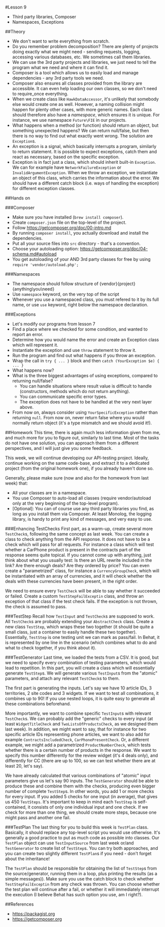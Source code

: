 #Lesson 9

- Third party libraries, Composer
- Namespaces, Exceptions

##Theory
 - We don't want to write everything from scratch.
 - Do you remember problem decomposition? There are plenty of projects doing exactly what we might need - sending requests, logging, accessing various databases, etc. We sometimes call them libraries.
 - We can use the 3rd party projects and libraries, we just need to tell the program what we need and where it can find it.
 - Composer is a tool which allows us to easily load and manage dependencies - any 3rd party tools we need.
 - Composer also ensures all classes provided from the library are accessible. It can even help loading our own classes, so we don't need to require_once everything.
 - When we create class like `HawkDataAccessor`, it's unlikely that somebody else would create one as well. However, a naming collision might happen for plenty other cases, with more generic names. Each class should therefore also have a *namespace*, which ensures it is unique. For instance, we use namespace `Future\FIE` in our projects.
 - What happens when a method (or function) should return an object, but something unexpected happens? We can return null/false, but then there is no way to find out what exactly went wrong. The solution are `Exception`s.
 - An exception is a signal, which basically interrupts a program, similarly to return statement. It is possible to expect exceptions, catch them and react as necessary, based on the specific exception.
 - Exception is in fact just a class, which should inherit built-in `Exception`. We can for example have `NetworkFailureException` or `InvalidArgumentException`. When we throw an exception, we instantiate an object of this class, which carries the information about the error. We should have a different catch block (i.e. ways of handling the exception) for different exception classes.

##Hands on

###Composer
 - Make sure you have installed (`brew install composer`).
 - Create `composer.json` file on the top-level of the project.
 - Follow https://getcomposer.org/doc/00-intro.md
 - By running `composer install`, you actually download and install the dependencies.
 - Put all your source files into `src` directory - that's a convention.
 - Choose your autoloading option: https://getcomposer.org/doc/04-schema.md#autoload
 - You get autoloading of your AND 3rd party classes for free by using `require 'vendor/autoload.php';`

###Namespaces
 - The namespace should follow structure of {vendor}\{project}\{anything\you\need}
 - Use `namespace` keyword, on the very top of the script
 - Whenever you use a namespaced class, you must refered to it by its full name, or use `use` keyword, right below the namespace declaration.

###Exceptions
 - Let's modify our programs from lesson 7
 - Find a place where we checked for some condition, and wanted to report an error.
 - Determine how you would name the error and create an Exception class which will represent it.
 - Instantiate the exception and use `throw` statement to throw it.
 - Run the program and find out what happens if you throw an exception.
 - Wrap the call in `try { ... }` block and then `catch (YourException $e) { ... }`
 - What happens now?
 - What is the three biggest advantages of using exceptions, compared to returning null/false? 
   - You can handle situations where result value is difficult to handle (constructors, methods which do not return anything).
   - You can communicate specific error types.
   - The exception does not have to be handled at the very next layer above.
 - From now on, always consider using `YourSpecificException` rather than returning `null`. From now on, never return false where you would normally return object (it's a type mismatch and we should avoid it!).

##Homework
This time, there is again much less information given from me, and much more for you to figure out, similarly to last time. Most of the tasks do not have one solution, you can approach them from a different perspectives, and I will just give you some feedback.

This week, we will continue developing our API-testing project. Ideally, continue working on the same code-base, and extract it to a dedicated project (from the original homework one), if you already haven't done so.

Generally, please make sure (now and also for the homework from last week) that:
 - All your classes are in a namespace.
 - You use Composer to auto-load all classes (require vendor/autoload only at the very beginning of the top-level program).
 - [Optional]: You can of course use any third party libraries you find, as long as you install them via Composer. At least Monolog, the logging library, is handy to print any kind of messages, and very easy to use.

###Enhancing TestChecks
First part, as a warm-up, create several more `TestCheck`s, following the same concept as last week. You can create a class to check anything from the API response. It does not have to be a check which will pass for all requests. For instance a class which will test whether a CarPhone product is present in the contracts part of the response seems quite topical. If you cannot come up with anything, just think about what you usually test: Is there an URL rewrite included in the link? Are there enough deals? Are they ordered by price? You can even create a "parametrized" class, for instance a `CurrencyGroupCheck`, which will be instantiated with an array of currencies, and it will check whether the deals with these currencies have been present, in the right order.

We need to ensure every `TestCheck` will be able to say whether it succeeded or failed. Create a custom `TestStepFailExceptin` class, and throw an exception of that class if the test check fails. If the exception is not thrown, the check is assumed to pass.

###TestStep
Recall how `TestInput` and `TestCheck`s are supposed to work. All `TestCheck`s are probably extending your `AbstractCheck` class. Create a new class `TestStep`, which wraps these two together (it should be quite a small class, just a container to easily handle these two together). Essentially, `TestStep` is one testing unit we can mark as pass/fail. In Behat, it is represented by one line in the scenario (which combines what to do and what to check together, if you think about it).

###TestGenerator
Last time, we loaded the tests from a CSV. It is good, but we need to specify every combination of testing parameters, which would lead to repetition. In this part, you will create a class which will essentially generate `TestStep`s. We will generate various `TestInput`s from the "atomic" parameters, and attach any relevant `TestCheck`s to them.

The first part is generating the inputs. Let's say we have 10 article IDs, 3 territories, 2 site codes and 3 widgets. If we want to test all combinations, it combines up to 90! If you use nested loops, it is quite easy to generate all these combinations beforehand.

More importantly, we want to combine specific `TestInput`s with relevant `TestCheck`s. We can probably add the "generic" checks to every input (at least `WidgetTitleCheck` and `TwoListsOfProductsCheck`, as we designed them last week). In addition, we might want to say, that for instance for two specific article IDs representing phone articles, we want to also add for example `ContractsIncludedCheck`, `CarPhonePresentCheck`. Or, a different example, we might add a parametrized `ProductNumberCheck`, which tests whether there is a certain number of products in the response. We want to specify this number differently for the review widget (it's 4 deals only), and differently for CC (there are up to 100, so we can test whether there are at least 20, let's say).

We have already calculated that various combinations of "atomic" input parameters give us let's say 90 inputs. The `TestGenerator` should be able to produce these and combine them with the checks, producing even bigger number of complete `TestStep`s. In other words, you add 1 or more checks for every input. If you added 5 checks for one input (in average), that gives us 450 `TestSteps`. It's important to keep in mind each `TestStep` is self-contained, it consists of only one individual input and one check. If we check for more than one thing, we should create more steps, because one might pass and another one fail.

###TestPlan
The last thing for you to build this week is `TestPlan` class. Basically, it should replace any top-level script you would use otherwise. It's generally a good practice to put as much code as possible into classes. Our `TestPlan` object can use `TestInputSource` from last week or/and `TestGenerator` to create list of `TestStep`s. You can try both approaches, and you can create two slightly different `TestPlan`s if you need - don't forget about the inheritance! 

The `TestPlan` should be responsible for obtaining the list of `TestStep`s from the source/generator, running them in a loop, plus printing the results (as a simple messages)). Make sure you use the catch block to check whether `TestStepFailExceptin` from any check was thrown. You can choose whether the test plan will continue after a fail, or whether it will immediately interrupt the execution (I believe Behat has such option you use, am I right?).

##References
 - https://packagist.org
 - https://getcomposer.org
